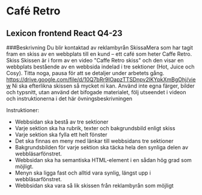# Café Retro

## Lexicon frontend React Q4-23

###Beskrivning
Du blir kontaktad av reklambyrån SkissaMera som har tagit fram en skiss av en webbplats till en
kund – ett café som heter Caffe Retro.
Skiss
Skissen är i form av en video "Caffe Retro skiss" och den visar en webbplats bestående av en
webbsida indelad i tre sektioner (Hot, Juice och Cosy). Titta noga, pausa för att se detaljer under
arbetets gång.
https://drive.google.com/file/d/10Q7bRr9IOapzTTSDnpv2lKYpkXmBgOhj/view
Ni ska efterlikna skissen så mycket ni kan. Använd inte egna färger, bilder och typsnitt, utan
använd det bifogade materialet, följ utseendet i videon och instruktionerna i det här
övningsbeskrivningen

Instruktioner:

- Webbsidan ska bestå av tre sektioner
- Varje sektion ska ha rubrik, texter och bakgrundsbild enligt skiss
- Varje sektion ska fylla ett helt fönster
- Det ska finnas en meny med länkar till webbsidans tre sektioner
- Bakgrundsbilden för varje sektion ska täcka hela den synliga delen av webbläsarfönstret.
- Webbsidan ska ha semantiska HTML-element i en sådan hög grad som möjligt.
- Menyn ska ligga fast och alltid vara synlig, längst upp i webbläsarfönstret.
- Webbsidan ska vara så lik skissen från reklambyrån som möjligt
